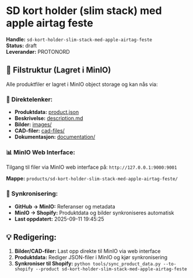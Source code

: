 # SD kort holder (slim stack) med apple airtag feste

**Handle:** `sd-kort-holder-slim-stack-med-apple-airtag-feste`  
**Status:** draft  
**Leverandør:** PROTONORD

## 📁 Filstruktur (Lagret i MinIO)

Alle produktfiler er lagret i MinIO object storage og kan nås via:

### 🔗 Direktelenker:
- **Produktdata:** [product.json](http://127.0.0.1:9000/products/sd-kort-holder-slim-stack-med-apple-airtag-feste/product.json)
- **Beskrivelse:** [description.md](http://127.0.0.1:9000/products/sd-kort-holder-slim-stack-med-apple-airtag-feste/description.md)
- **Bilder:** [images/](http://127.0.0.1:9000/products/sd-kort-holder-slim-stack-med-apple-airtag-feste/images/)
- **CAD-filer:** [cad-files/](http://127.0.0.1:9000/products/sd-kort-holder-slim-stack-med-apple-airtag-feste/cad-files/)
- **Dokumentasjon:** [documentation/](http://127.0.0.1:9000/products/sd-kort-holder-slim-stack-med-apple-airtag-feste/documentation/)

### 📊 MinIO Web Interface:
Tilgang til filer via MinIO web interface på:
`http://127.0.0.1:9000:9001`

**Mappe:** `products/sd-kort-holder-slim-stack-med-apple-airtag-feste/`

### 🔄 Synkronisering:
- **GitHub → MinIO:** Referanser og metadata
- **MinIO → Shopify:** Produktdata og bilder synkroniseres automatisk
- **Last oppdatert:** 2025-09-11 19:45:25

## 💡 Redigering:
1. **Bilder/CAD-filer:** Last opp direkte til MinIO via web interface
2. **Produktdata:** Rediger JSON-filer i MinIO og kjør synkronisering
3. **Synkroniser til Shopify:** `python tools/sync_product_data.py --to-shopify --product sd-kort-holder-slim-stack-med-apple-airtag-feste`
